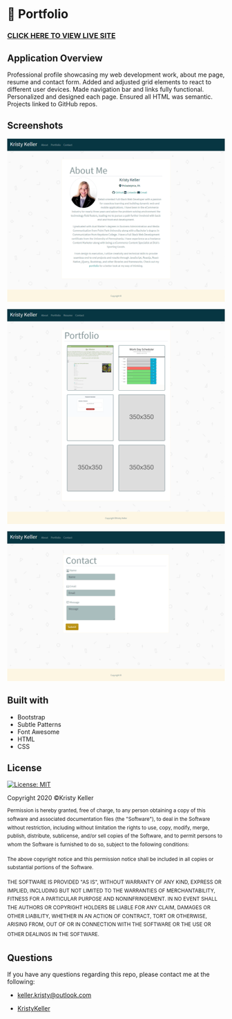 # 👤 Portfolio
### [CLICK HERE TO VIEW LIVE SITE](https://kristykeller.github.io/)

## Application Overview
Professional profile showcasing my web development work, about me page, resume and contact form. Added and adjusted grid elements to react to different user devices. Made navigation bar and links fully functional. Personalized and designed each page. Ensured all HTML was semantic. Projects linked to GitHub repos.

## Screenshots

![about](./assets/Images/about-me-page.png "about me screenshot")

![portfolio](./assets/Images/portfolio-page.png "portfolio screenshot")

![contact](./assets/Images/contact-page.png "contact screenshot")

## Built with
* Bootstrap
* Subtle Patterns
* Font Awesome
* HTML
* CSS

## License
[![License: MIT](https://img.shields.io/badge/License-MIT-yellow.svg)](https://opensource.org/licenses/MIT)

Copyright 2020 ©Kristy Keller

<sup>Permission is hereby granted, free of charge, to any person obtaining a copy of this software and associated documentation files (the "Software"), to deal in the Software without restriction, including without limitation the rights to use, copy, modify, merge, publish, distribute, sublicense, and/or sell copies of the Software, and to permit persons to whom the Software is furnished to do so, subject to the following conditions:
  
<sup>The above copyright notice and this permission notice shall be included in all copies or substantial portions of the Software.

<sup>THE SOFTWARE IS PROVIDED "AS IS", WITHOUT WARRANTY OF ANY KIND, EXPRESS OR IMPLIED, INCLUDING BUT NOT LIMITED TO THE WARRANTIES OF MERCHANTABILITY, FITNESS FOR A PARTICULAR PURPOSE AND NONINFRINGEMENT. IN NO EVENT SHALL THE AUTHORS OR COPYRIGHT HOLDERS BE LIABLE FOR ANY CLAIM, DAMAGES OR OTHER LIABILITY, WHETHER IN AN ACTION OF CONTRACT, TORT OR OTHERWISE, ARISING FROM, OUT OF OR IN CONNECTION WITH THE SOFTWARE OR THE USE OR OTHER DEALINGS IN THE SOFTWARE.<sup>
  
## Questions

If you have any questions regarding this repo, please contact me at the following:

* <keller.kristy@outlook.com>

* [KristyKeller](https://github.com/KristyKeller)
  
